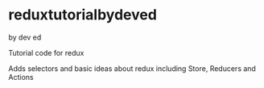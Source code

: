 # reduxtutorialbydeved
 by dev ed

Tutorial code for redux

Adds selectors and basic ideas about redux including Store, Reducers and Actions
